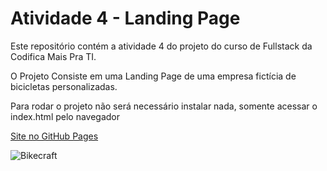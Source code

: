 # Atividade 4 - Landing Page
Este repositório contém a atividade 4 do projeto do curso de Fullstack da Codifica Mais Pra TI.

O Projeto Consiste em uma Landing Page de uma empresa fictícia de bicicletas personalizadas.

Para rodar o projeto não será necessário instalar nada, somente acessar o index.html pelo navegador

[Site no GitHub Pages](https://yureduarte-20.github.io/bikecraft/)

![Bikecraft](https://github.com/yureduarte-20/bikecraft/assets/60445477/99c2d965-f7fe-47a3-8cb6-48c27c7b48c1)

